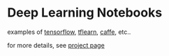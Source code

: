 # Deep Learning Notebooks

examples of [tensorflow](https://www.tensorflow.org), [tflearn](http://tflearn.org), [caffe](http://caffe.berkeleyvision.org), etc..

for more details, see [project page](http://msrks.github.io/deeplearning/)
